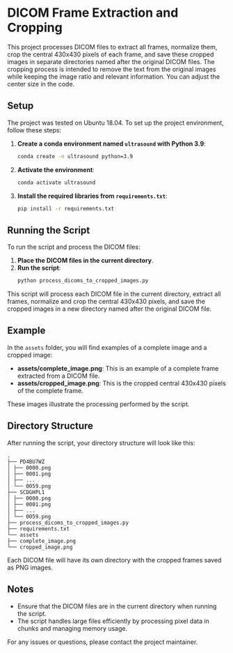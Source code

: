 # DICOM Frame Extraction and Cropping

This project processes DICOM files to extract all frames, normalize them, crop the central 430x430 pixels of each frame, and save these cropped images in separate directories named after the original DICOM files. The cropping process is intended to remove the text from the original images while keeping the image ratio and relevant information. You can adjust the center size in the code.

## Setup
The project was tested on Ubuntu 18.04. To set up the project environment, follow these steps:

1. **Create a conda environment named `ultrasound` with Python 3.9**:
    ```bash
    conda create -n ultrasound python=3.9
    ```

2. **Activate the environment**:
    ```bash
    conda activate ultrasound
    ```

3. **Install the required libraries from `requirements.txt`**:
    ```bash
    pip install -r requirements.txt
    ```

## Running the Script

To run the script and process the DICOM files:

1. **Place the DICOM files in the current directory**.
2. **Run the script**:
    ```bash
    python process_dicoms_to_cropped_images.py
    ```

This script will process each DICOM file in the current directory, extract all frames, normalize and crop the central 430x430 pixels, and save the cropped images in a new directory named after the original DICOM file.

## Example

In the `assets` folder, you will find examples of a complete image and a cropped image:

- **assets/complete_image.png**: This is an example of a complete frame extracted from a DICOM file.
- **assets/cropped_image.png**: This is the cropped central 430x430 pixels of the complete frame.

These images illustrate the processing performed by the script.

## Directory Structure

After running the script, your directory structure will look like this:

```
.
├── PD4BU7WZ
│ ├── 0000.png
│ ├── 0001.png
│ ├── ...
│ └── 0059.png
├── SCDGHPL1
│ ├── 0000.png
│ ├── 0001.png
│ ├── ...
│ └── 0059.png
├── process_dicoms_to_cropped_images.py
├── requirements.txt
└── assets
├── complete_image.png
└── cropped_image.png
```

Each DICOM file will have its own directory with the cropped frames saved as PNG images.

## Notes

- Ensure that the DICOM files are in the current directory when running the script.
- The script handles large files efficiently by processing pixel data in chunks and managing memory usage.

For any issues or questions, please contact the project maintainer.
